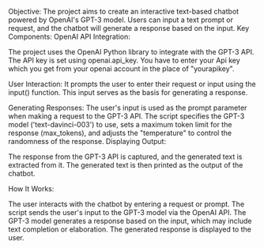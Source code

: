 Objective:
The project aims to create an interactive text-based chatbot powered by OpenAI's GPT-3 model.
Users can input a text prompt or request, and the chatbot will generate a response based on the input.
Key Components:
OpenAI API Integration:

The project uses the OpenAI Python library to integrate with the GPT-3 API. The API key is set using openai.api_key.
You have to enter your Api key which you get from your openai account in the place of "yourapikey".

User Interaction:
It prompts the user to enter their request or input using the input() function. This input serves as the basis for generating a response.

Generating Responses:
The user's input is used as the prompt parameter when making a request to the GPT-3 API.
The script specifies the GPT-3 model ('text-davinci-003') to use, sets a maximum token limit for the response (max_tokens), 
and adjusts the "temperature" to control the randomness of the response.
Displaying Output:

The response from the GPT-3 API is captured, and the generated text is extracted from it.
The generated text is then printed as the output of the chatbot.

How It Works:

The user interacts with the chatbot by entering a request or prompt.
The script sends the user's input to the GPT-3 model via the OpenAI API.
The GPT-3 model generates a response based on the input, which may include text completion or elaboration.
The generated response is displayed to the user.

